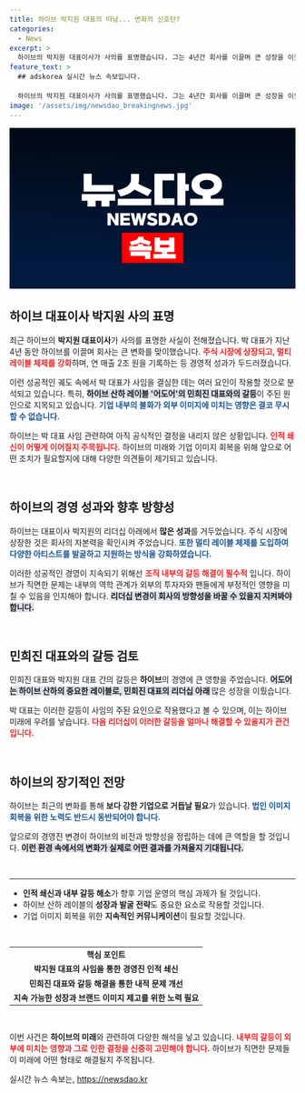 ```yaml
---
title: 하이브 박지원 대표의 떠남... 변화의 신호탄?
categories:
  - News
excerpt: >
  하이브의 박지원 대표이사가 사의를 표명했습니다. 그는 4년간 회사를 이끌며 큰 성장을 이뤘지만, 내부 갈등이 표면화되면서 떠나게 된 것으로 보입니다. 하이브의 향후 방향성에 귀추가 주목됩니다.
feature_text: >
  ## adskorea 실시간 뉴스 속보입니다.

  하이브의 박지원 대표이사가 사의를 표명했습니다. 그는 4년간 회사를 이끌며 큰 성장을 이뤘지만, 내부 갈등이 표면화되면서 떠나게 된 것으로 보입니다. 하이브의 향후 방향성에 귀추가 주목됩니다.
image: '/assets/img/newsdao_breakingnews.jpg'
---
```


<p><img src="/assets/img/newsdao_breakingnews.jpg" alt="adskorea 속보" /></p>

<h2 data-ke-size="size26">하이브 대표이사 박지원 사의 표명</h2>

<p data-ke-size="size16">최근 하이브의 <b>박지원 대표이사</b>가 사의를 표명한 사실이 전해졌습니다. 박 대표가 지난 4년 동안 하이브를 이끌며 회사는 큰 변화를 맞이했습니다. <b><span style="color: #ee2323;">주식 시장에 상장되고, 멀티 레이블 체제를 강화</span></b>하며, 연 매출 2조 원을 기록하는 등 경영적 성과가 두드러졌습니다. </p>

<p data-ke-size="size16">이런 성공적인 궤도 속에서 박 대표가 사임을 결심한 데는 여러 요인이 작용할 것으로 분석되고 있습니다. 특히, <b><span style="background-color: #21538527;">하이브 산하 레이블 '어도어'의 민희진 대표와의 갈등</span></b>이 주된 원인으로 지목되고 있습니다. <b><span style="color: #1a5490;">기업 내부의 불화가 외부 이미지에 미치는 영향은 결코 무시할 수 없습니다.</span></b> </p>

<p data-ke-size="size16">하이브는 박 대표 사임 관련하여 아직 공식적인 결정을 내리지 않은 상황입니다. <b><span style="color: #ee2323;">인적 쇄신이 어떻게 이어질지 주목됩니다.</span></b> 하이브의 미래와 기업 이미지 회복을 위해 앞으로 어떤 조치가 필요할지에 대해 다양한 의견들이 제기되고 있습니다.</p>

<p data-ke-size="size16">&nbsp;</p>

<h2 data-ke-size="size26">하이브의 경영 성과와 향후 방향성</h2>

<p data-ke-size="size16">하이브는 대표이사 박지원의 리더십 아래에서 <b>많은 성과</b>를 거두었습니다. 주식 시장에 상장한 것은 회사의 자본력을 확인시켜 주었습니다. <b><span style="color: #1a5490;">또한 멀티 레이블 체제를 도입하여 다양한 아티스트를 발굴하고 지원하는 방식을 강화하였습니다.</span></b> </p>

<p data-ke-size="size16">이러한 성공적인 경영이 지속되기 위해선 <b><span style="color: #ee2323;">조직 내부의 갈등 해결이 필수적</span></b> 입니다. 하이브가 직면한 문제는 내부의 역학 관계가 외부의 투자자와 팬들에게 부정적인 영향을 미칠 수 있음을 인지해야 합니다. <b><span style="background-color: #21538527;">리더십 변경이 회사의 방향성을 바꿀 수 있을지 지켜봐야 합니다.</span></b></p>

<p data-ke-size="size16">&nbsp;</p>

<h2 data-ke-size="size26">민희진 대표와의 갈등 검토</h2>

<p data-ke-size="size16">민희진 대표와 박지원 대표 간의 갈등은 <b>하이브</b>의 경영에 큰 영향을 주었습니다. <b><span style="background-color: #21538527;">어도어는 하이브 산하의 중요한 레이블로, 민희진 대표의 리더십 아래 </span></b>많은 성장을 이뤘습니다. </p>

<p data-ke-size="size16">박 대표는 이러한 갈등이 사임의 주된 요인으로 작용했다고 볼 수 있으며, 이는 하이브 미래에 우려를 낳습니다. <b><span style="color: #ee2323;">다음 리더십이 이러한 갈등을 얼마나 해결할 수 있을지가 관건입니다.</span></b></p>

<p data-ke-size="size16">&nbsp;</p>

<h2 data-ke-size="size26">하이브의 장기적인 전망</h2>

<p data-ke-size="size16">하이브는 최근의 변화를 통해 <b>보다 강한 기업으로 거듭날 필요</b>가 있습니다. <b><span style="color: #1a5490;">법인 이미지 회복을 위한 노력도 반드시 동반되어야 합니다.</span></b> </p>

<p data-ke-size="size16">앞으로의 경영진 변경이 하이브의 비전과 방향성을 정립하는 데에 큰 역할을 할 것입니다. <b><span style="background-color: #21538527;">이런 환경 속에서의 변화가 실제로 어떤 결과를 가져올지 기대됩니다.</span></b></p>

<p data-ke-size="size16">&nbsp;</p>

<hr>

<ul>
  <li><b>인적 쇄신과 내부 갈등 해소</b>가 향후 기업 운영의 핵심 과제가 될 것입니다.</li>
  <li>하이브 산하 레이블의 <b>성장과 발굴 전략</b>도 중요한 요소로 작용할 것입니다.</li>
  <li>기업 이미지 회복을 위한 <b>지속적인 커뮤니케이션</b>이 필요할 것입니다.</li>
</ul>

<p data-ke-size="size16">&nbsp;</p>

<table style="width: 100%; border-collapse: collapse;">
  <tr>
    <td style="text-align: center; height: 17px;"><b>핵심 포인트</b></td>
  </tr>
  <tr>
    <td style="text-align: center; height: 17px;"><b>박지원 대표의 사임을 통한 경영진 인적 쇄신</b></td>
  </tr>
  <tr>
    <td style="text-align: center; height: 17px;"><b>민희진 대표와 갈등 해결을 통한 내적 문제 개선</b></td>
  </tr>
  <tr>
    <td style="text-align: center; height: 17px;"><b>지속 가능한 성장과 브랜드 이미지 제고를 위한 노력 필요</b></td>
  </tr>
</table>

<p data-ke-size="size16">&nbsp;</p>

<p data-ke-size="size16">이번 사건은 <b>하이브의 미래</b>와 관련하여 다양한 해석을 낳고 있습니다. <b><span style="color: #ee2323;">내부의 갈등이 외부에 미치는 영향과 그로 인한 결정을 신중히 고민해야 합니다.</span></b> 하이브가 직면한 문제들이 미래에 어떤 형태로 해결될지 주목됩니다.</p>
실시간 뉴스 속보는, <a href="https://newsdao.kr" rel="dofollow">https://newsdao.kr</a>



